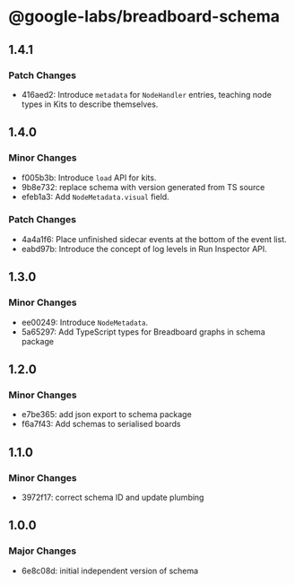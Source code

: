 # @google-labs/breadboard-schema

## 1.4.1

### Patch Changes

- 416aed2: Introduce `metadata` for `NodeHandler` entries, teaching node types in Kits to describe themselves.

## 1.4.0

### Minor Changes

- f005b3b: Introduce `load` API for kits.
- 9b8e732: replace schema with version generated from TS source
- efeb1a3: Add `NodeMetadata.visual` field.

### Patch Changes

- 4a4a1f6: Place unfinished sidecar events at the bottom of the event list.
- eabd97b: Introduce the concept of log levels in Run Inspector API.

## 1.3.0

### Minor Changes

- ee00249: Introduce `NodeMetadata`.
- 5a65297: Add TypeScript types for Breadboard graphs in schema package

## 1.2.0

### Minor Changes

- e7be365: add json export to schema package
- f6a7f43: Add schemas to serialised boards

## 1.1.0

### Minor Changes

- 3972f17: correct schema ID and update plumbing

## 1.0.0

### Major Changes

- 6e8c08d: initial independent version of schema
